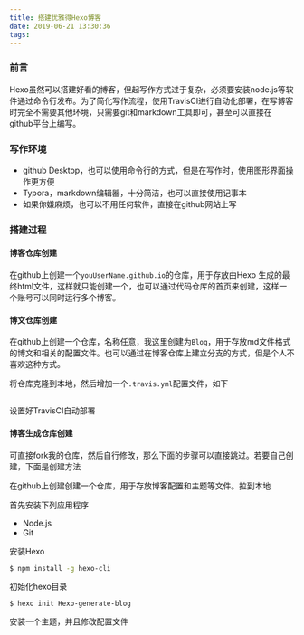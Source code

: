 ```yaml
---
title: 搭建优雅得Hexo博客
date: 2019-06-21 13:30:36
tags:
---
```


### 前言

 Hexo虽然可以搭建好看的博客，但起写作方式过于复杂，必须要安装node.js等软件通过命令行发布。为了简化写作流程，使用TravisCI进行自动化部署，在写博客时完全不需要其他环境，只需要git和markdown工具即可，甚至可以直接在github平台上编写。

### 写作环境

* github Desktop，也可以使用命令行的方式，但是在写作时，使用图形界面操作更方便
* Typora，markdown编辑器，十分简洁，也可以直接使用记事本
* 如果你嫌麻烦，也可以不用任何软件，直接在github网站上写

### 搭建过程

#### 博客仓库创建

在github上创建一个`youUserName.github.io`的仓库，用于存放由Hexo 生成的最终html文件，这样就只能创建一个，也可以通过代码仓库的首页来创建，这样一个账号可以同时运行多个博客。

#### 博文仓库创建

在github上创建一个仓库，名称任意，我这里创建为`Blog`，用于存放md文件格式的博文和相关的配置文件。也可以通过在博客仓库上建立分支的方式，但是个人不喜欢这种方式。

将仓库克隆到本地，然后增加一个`.travis.yml`配置文件，如下

```yaml

```

设置好TravisCI自动部署

#### 博客生成仓库创建

可直接fork我的仓库，然后自行修改，那么下面的步骤可以直接跳过。若要自己创建，下面是创建方法

在github上创建创建一个仓库，用于存放博客配置和主题等文件。拉到本地

首先安装下列应用程序

* Node.js
* Git

安装Hexo

```sh
$ npm install -g hexo-cli
```

初始化hexo目录

```shell
$ hexo init Hexo-generate-blog
```

安装一个主题，并且修改配置文件







